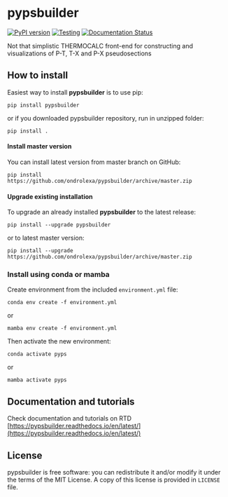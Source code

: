 # pypsbuilder

[![PyPI version](https://badge.fury.io/py/pypsbuilder.svg)](https://badge.fury.io/py/pypsbuilder)
[![Testing](https://github.com/ondrolexa/pypsbuilder/actions/workflows/testing.yml/badge.svg?event=push)](https://github.com/ondrolexa/pypsbuilder)
[![Documentation Status](https://readthedocs.org/projects/polylx/badge/?version=stable)](https://pypsbuilder.readthedocs.io/en/latest/?badge=latest)

Not that simplistic THERMOCALC front-end for constructing and visualizations of P-T, T-X and P-X pseudosections

## How to install

Easiest way to install **pypsbuilder** is to use pip:

    pip install pypsbuilder

or if you downloaded pypsbuilder repository, run in unzipped folder:

    pip install .

#### Install master version

You can install latest version from master branch on GitHub:

    pip install https://github.com/ondrolexa/pypsbuilder/archive/master.zip

#### Upgrade existing installation

To upgrade an already installed **pypsbuilder** to the latest release:

    pip install --upgrade pypsbuilder

or to latest master version:

    pip install --upgrade https://github.com/ondrolexa/pypsbuilder/archive/master.zip

### Install using conda or mamba

 Create environment from the included `environment.yml` file:

    conda env create -f environment.yml

or

    mamba env create -f environment.yml

Then activate the new environment:

    conda activate pyps

or

    mamba activate pyps

## Documentation and tutorials

Check documentation and tutorials on RTD [https://pypsbuilder.readthedocs.io/en/latest/](https://pypsbuilder.readthedocs.io/en/latest/)

## License

pypsbuilder is free software: you can redistribute it and/or modify it under the terms of the MIT License. A copy of this license is provided in ``LICENSE`` file.
